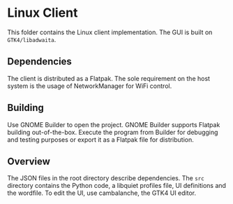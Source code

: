 # Linux Client

This folder contains the Linux client implementation. The GUI is built on `GTK4/libadwaita`.

## Dependencies

The client is distributed as a Flatpak. The sole requirement on the host system is the usage of NetworkManager for WiFi control.

## Building

Use GNOME Builder to open the project. GNOME Builder supports Flatpak building out-of-the-box. Execute the program from Builder for debugging and testing purposes or export it as a Flatpak file for distribution.

## Overview

The JSON files in the root directory describe dependencies. The `src` directory contains the Python code, a libquiet profiles file, UI definitions and the wordfile.
To edit the UI, use cambalanche, the GTK4 UI editor.
